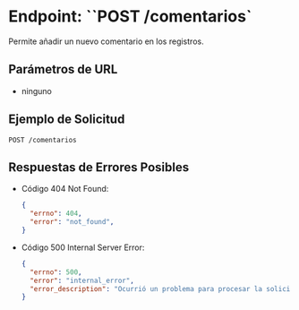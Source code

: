 # Endpoint: ``POST /comentarios`

Permite añadir  un nuevo  comentario en los registros.

## Parámetros de URL
- ninguno
  
## Ejemplo de Solicitud
```http
POST /comentarios
```

## Respuestas de Errores Posibles
- Código 404 Not Found:

  ```json
  {
    "errno": 404,
    "error": "not_found",
  }
  ```

- Código 500 Internal Server Error:
  ```json
  {
    "errno": 500,
    "error": "internal_error",
    "error_description": "Ocurrió un problema para procesar la solicitud"
  }
  ``` 
